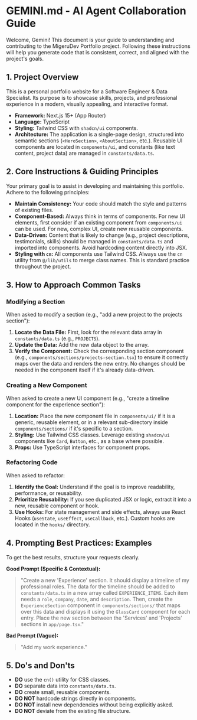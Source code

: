 # GEMINI.md - AI Agent Collaboration Guide

Welcome, Gemini! This document is your guide to understanding and contributing to the MigeruDev Portfolio project. Following these instructions will help you generate code that is consistent, correct, and aligned with the project's goals.

## 1. Project Overview

This is a personal portfolio website for a Software Engineer & Data Specialist. Its purpose is to showcase skills, projects, and professional experience in a modern, visually appealing, and interactive format.

- **Framework:** Next.js 15+ (App Router)
- **Language:** TypeScript
- **Styling:** Tailwind CSS with `shadcn/ui` components.
- **Architecture:** The application is a single-page design, structured into semantic sections (`<HeroSection>`, `<AboutSection>`, etc.). Reusable UI components are located in `components/ui`, and constants (like text content, project data) are managed in `constants/data.ts`.

## 2. Core Instructions & Guiding Principles

Your primary goal is to assist in developing and maintaining this portfolio. Adhere to the following principles:

- **Maintain Consistency:** Your code should match the style and patterns of existing files.
- **Component-Based:** Always think in terms of components. For new UI elements, first consider if an existing component from `components/ui` can be used. For new, complex UI, create new reusable components.
- **Data-Driven:** Content that is likely to change (e.g., project descriptions, testimonials, skills) should be managed in `constants/data.ts` and imported into components. Avoid hardcoding content directly into JSX.
- **Styling with `cn`:** All components use Tailwind CSS. Always use the `cn` utility from `@/lib/utils` to merge class names. This is standard practice throughout the project.

## 3. How to Approach Common Tasks

### Modifying a Section
When asked to modify a section (e.g., "add a new project to the projects section"):
1.  **Locate the Data File:** First, look for the relevant data array in `constants/data.ts` (e.g., `PROJECTS`).
2.  **Update the Data:** Add the new data object to the array.
3.  **Verify the Component:** Check the corresponding section component (e.g., `components/sections/projects-section.tsx`) to ensure it correctly maps over the data and renders the new entry. No changes should be needed in the component itself if it's already data-driven.

### Creating a New Component
When asked to create a new UI component (e.g., "create a timeline component for the experience section"):
1.  **Location:** Place the new component file in `components/ui/` if it is a generic, reusable element, or in a relevant sub-directory inside `components/sections/` if it's specific to a section.
2.  **Styling:** Use Tailwind CSS classes. Leverage existing `shadcn/ui` components like `Card`, `Button`, etc., as a base where possible.
3.  **Props:** Use TypeScript interfaces for component props.

### Refactoring Code
When asked to refactor:
1.  **Identify the Goal:** Understand if the goal is to improve readability, performance, or reusability.
2.  **Prioritize Reusability:** If you see duplicated JSX or logic, extract it into a new, reusable component or hook.
3.  **Use Hooks:** For state management and side effects, always use React Hooks (`useState`, `useEffect`, `useCallback`, etc.). Custom hooks are located in the `hooks/` directory.

## 4. Prompting Best Practices: Examples

To get the best results, structure your requests clearly.

**Good Prompt (Specific & Contextual):**
> "Create a new 'Experience' section. It should display a timeline of my professional roles. The data for the timeline should be added to `constants/data.ts` in a new array called `EXPERIENCE_ITEMS`. Each item needs a `role`, `company`, `date`, and `description`. Then, create the `ExperienceSection` component in `components/sections/` that maps over this data and displays it using the `GlassCard` component for each entry. Place the new section between the 'Services' and 'Projects' sections in `app/page.tsx`."

**Bad Prompt (Vague):**
> "Add my work experience."

## 5. Do's and Don'ts

- **DO** use the `cn()` utility for CSS classes.
- **DO** separate data into `constants/data.ts`.
- **DO** create small, reusable components.
- **DO NOT** hardcode strings directly in components.
- **DO NOT** install new dependencies without being explicitly asked.
- **DO NOT** deviate from the existing file structure.